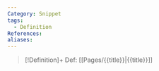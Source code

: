 ```yaml
---
Category: Snippet
tags:
  - Definition
References: 
aliases:
---
```

> [!Definition]+ Def: [[Pages/{{title}}|{{title}}]]